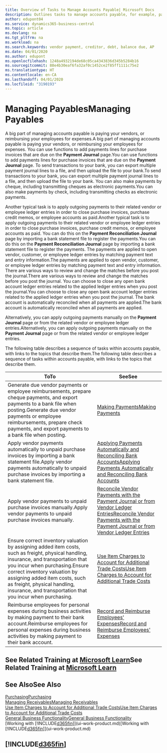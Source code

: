 ```yaml
---
title: Overview of Tasks to Manage Accounts Payable| Microsoft Docs
description: Outlines tasks to manage accounts payable, for example, paying creditors or applying outgoing payments to ledger entries to close invoices or credit memos.
author: edupont04
ms.service: dynamics365-business-central
ms.topic: article
ms.devlang: na
ms.tgt_pltfrm: na
ms.workload: na
ms.search.keywords: vendor payment, creditor, debt, balance due, AP
ms.date: 04/01/2020
ms.author: edupont
ms.openlocfilehash: 1248a4932194de68c05ca4343836d345b5284b16
ms.sourcegitcommit: 88e4b30eaf6fa32af0c1452ce2f85ff1111c75e2
ms.translationtype: HT
ms.contentlocale: en-CA
ms.lasthandoff: 04/01/2020
ms.locfileid: "3190193"
---
```

# <a name="managing-payables"></a><span data-ttu-id="e3011-103">Managing Payables</span><span class="sxs-lookup"><span data-stu-id="e3011-103">Managing Payables</span></span>

<span data-ttu-id="e3011-104">A big part of managing accounts payable is paying your vendors, or reimbursing your employees for expenses.</span><span class="sxs-lookup"><span data-stu-id="e3011-104">A big part of managing accounts payable is paying your vendors, or reimbursing your employees for expenses.</span></span> <span data-ttu-id="e3011-105">You can use functions to add payments lines for purchase invoices that are due on the **Payment Journal** page.</span><span class="sxs-lookup"><span data-stu-id="e3011-105">You can use functions to add payments lines for purchase invoices that are due on the **Payment Journal** page.</span></span> <span data-ttu-id="e3011-106">To send transactions to your bank, you can export multiple payment journal lines to a file, and then upload the file to your bank.</span><span class="sxs-lookup"><span data-stu-id="e3011-106">To send transactions to your bank, you can export multiple payment journal lines to a file, and then upload the file to your bank.</span></span> <span data-ttu-id="e3011-107">You can also make payments by cheque, including transmitting cheques as electronic payments.</span><span class="sxs-lookup"><span data-stu-id="e3011-107">You can also make payments by check, including transmitting checks as electronic payments.</span></span>

<span data-ttu-id="e3011-108">Another typical task is to apply outgoing payments to their related vendor or employee ledger entries in order to close purchase invoices, purchase credit memos, or employee accounts as paid.</span><span class="sxs-lookup"><span data-stu-id="e3011-108">Another typical task is to apply outgoing payments to their related vendor or employee ledger entries in order to close purchase invoices, purchase credit memos, or employee accounts as paid.</span></span> <span data-ttu-id="e3011-109">You can do this on the **Payment Reconciliation Journal** page by importing a bank statement file to register the payments.</span><span class="sxs-lookup"><span data-stu-id="e3011-109">You can do this on the **Payment Reconciliation Journal** page by importing a bank statement file to register the payments.</span></span> <span data-ttu-id="e3011-110">The payments are applied to open vendor, customer, or employee ledger entries by matching payment text and entry information.</span><span class="sxs-lookup"><span data-stu-id="e3011-110">The payments are applied to open vendor, customer, or employee ledger entries by matching payment text and entry information.</span></span> <span data-ttu-id="e3011-111">There are various ways to review and change the matches before you post the journal.</span><span class="sxs-lookup"><span data-stu-id="e3011-111">There are various ways to review and change the matches before you post the journal.</span></span> <span data-ttu-id="e3011-112">You can choose to close any open bank account ledger entries related to the applied ledger entries when you post the journal.</span><span class="sxs-lookup"><span data-stu-id="e3011-112">You can choose to close any open bank account ledger entries related to the applied ledger entries when you post the journal.</span></span> <span data-ttu-id="e3011-113">The bank account is automatically reconciled when all payments are applied.</span><span class="sxs-lookup"><span data-stu-id="e3011-113">The bank account is automatically reconciled when all payments are applied.</span></span>

<span data-ttu-id="e3011-114">Alternatively, you can apply outgoing payments manually on the **Payment Journal** page or from the related vendor or employee ledger entries.</span><span class="sxs-lookup"><span data-stu-id="e3011-114">Alternatively, you can apply outgoing payments manually on the **Payment Journal** page or from the related vendor or employee ledger entries.</span></span>

<span data-ttu-id="e3011-115">The following table describes a sequence of tasks within accounts payable, with links to the topics that describe them.</span><span class="sxs-lookup"><span data-stu-id="e3011-115">The following table describes a sequence of tasks within accounts payable, with links to the topics that describe them.</span></span>

| <span data-ttu-id="e3011-116">To</span><span class="sxs-lookup"><span data-stu-id="e3011-116">To</span></span> | <span data-ttu-id="e3011-117">See</span><span class="sxs-lookup"><span data-stu-id="e3011-117">See</span></span> |
| --- | --- |
| <span data-ttu-id="e3011-118">Generate due vendor payments or employee reimbursements, prepare cheque payments, and export payments to a bank file when posting.</span><span class="sxs-lookup"><span data-stu-id="e3011-118">Generate due vendor payments or employee reimbursements, prepare check payments, and export payments to a bank file when posting.</span></span> |[<span data-ttu-id="e3011-119">Making Payments</span><span class="sxs-lookup"><span data-stu-id="e3011-119">Making Payments</span></span>](payables-make-payments.md) |
| <span data-ttu-id="e3011-120">Apply vendor payments automatically to unpaid purchase invoices by importing a bank statement file.</span><span class="sxs-lookup"><span data-stu-id="e3011-120">Apply vendor payments automatically to unpaid purchase invoices by importing a bank statement file.</span></span> |[<span data-ttu-id="e3011-121">Applying Payments Automatically and Reconciling Bank Accounts</span><span class="sxs-lookup"><span data-stu-id="e3011-121">Applying Payments Automatically and Reconciling Bank Accounts</span></span>](receivables-apply-payments-auto-reconcile-bank-accounts.md) |
| <span data-ttu-id="e3011-122">Apply vendor payments to unpaid purchase invoices manually.</span><span class="sxs-lookup"><span data-stu-id="e3011-122">Apply vendor payments to unpaid purchase invoices manually.</span></span> |[<span data-ttu-id="e3011-123">Reconcile Vendor Payments with the Payment Journal or from Vendor Ledger Entries</span><span class="sxs-lookup"><span data-stu-id="e3011-123">Reconcile Vendor Payments with the Payment Journal or from Vendor Ledger Entries</span></span>](payables-how-apply-purchase-transactions-manually.md) |
|<span data-ttu-id="e3011-124">Ensure correct inventory valuation by assigning added item costs, such as freight, physical handling, insurance, and transportation that you incur when purchasing.</span><span class="sxs-lookup"><span data-stu-id="e3011-124">Ensure correct inventory valuation by assigning added item costs, such as freight, physical handling, insurance, and transportation that you incur when purchasing.</span></span>|[<span data-ttu-id="e3011-125">Use Item Charges to Account for Additional Trade Costs</span><span class="sxs-lookup"><span data-stu-id="e3011-125">Use Item Charges to Account for Additional Trade Costs</span></span>](payables-how-assign-item-charges.md)|
|<span data-ttu-id="e3011-126">Reimburse employees for personal expenses during business activities by making payment to their bank account.</span><span class="sxs-lookup"><span data-stu-id="e3011-126">Reimburse employees for personal expenses during business activities by making payment to their bank account.</span></span>|[<span data-ttu-id="e3011-127">Record and Reimburse Employees' Expenses</span><span class="sxs-lookup"><span data-stu-id="e3011-127">Record and Reimburse Employees' Expenses</span></span>](finance-how-record-reimburse-employee-expenses.md)|

## <a name="see-related-training-at-microsoft-learn"></a><span data-ttu-id="e3011-128">See Related Training at [Microsoft Learn](/learn/paths/process-customer-vendor-payments-dynamics-365-business-central/)</span><span class="sxs-lookup"><span data-stu-id="e3011-128">See Related Training at [Microsoft Learn](/learn/paths/process-customer-vendor-payments-dynamics-365-business-central/)</span></span>

## <a name="see-also"></a><span data-ttu-id="e3011-129">See Also</span><span class="sxs-lookup"><span data-stu-id="e3011-129">See Also</span></span>
[<span data-ttu-id="e3011-130">Purchasing</span><span class="sxs-lookup"><span data-stu-id="e3011-130">Purchasing</span></span>](purchasing-manage-purchasing.md)  
[<span data-ttu-id="e3011-131">Managing Receivables</span><span class="sxs-lookup"><span data-stu-id="e3011-131">Managing Receivables</span></span>](receivables-manage-receivables.md)  
[<span data-ttu-id="e3011-132">Use Item Charges to Account for Additional Trade Costs</span><span class="sxs-lookup"><span data-stu-id="e3011-132">Use Item Charges to Account for Additional Trade Costs</span></span>](payables-how-assign-item-charges.md)  
[<span data-ttu-id="e3011-133">General Business Functionality</span><span class="sxs-lookup"><span data-stu-id="e3011-133">General Business Functionality</span></span>](ui-across-business-areas.md)  
<span data-ttu-id="e3011-134">[Working with [!INCLUDE[d365fin](includes/d365fin_md.md)]](ui-work-product.md)</span><span class="sxs-lookup"><span data-stu-id="e3011-134">[Working with [!INCLUDE[d365fin](includes/d365fin_md.md)]](ui-work-product.md)</span></span>

## [!INCLUDE[d365fin](includes/free_trial_md.md)]  

